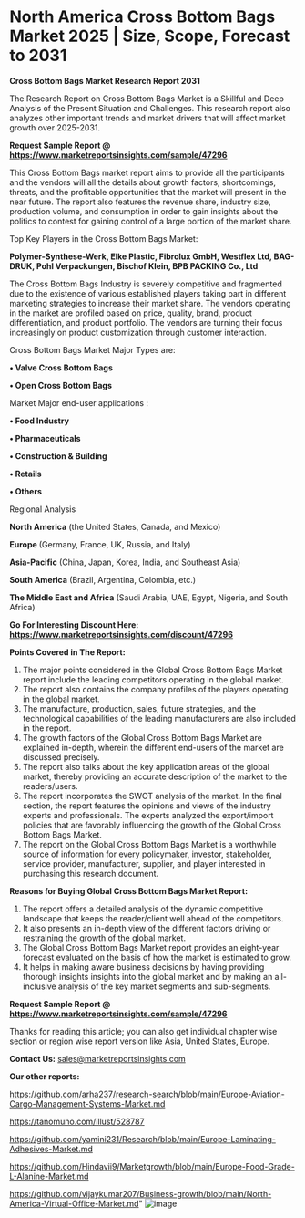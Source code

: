 # North America Cross Bottom Bags Market 2025 | Size, Scope, Forecast to 2031

<strong>Cross Bottom Bags Market Research Report 2031</strong>

The Research Report on Cross Bottom Bags Market is a Skillful and Deep Analysis of the Present Situation and Challenges. This research report also analyzes other important trends and market drivers that will affect market growth over 2025-2031.

<strong>Request Sample Report @ <a href=https://www.marketreportsinsights.com/sample/47296>https://www.marketreportsinsights.com/sample/47296</a></strong>

This Cross Bottom Bags market report aims to provide all the participants and the vendors will all the details about growth factors, shortcomings, threats, and the profitable opportunities that the market will present in the near future. The report also features the revenue share, industry size, production volume, and consumption in order to gain insights about the politics to contest for gaining control of a large portion of the market share.

Top Key Players in the Cross Bottom Bags Market:

<strong>Polymer-Synthese-Werk, Elke Plastic, Fibrolux GmbH, Westflex Ltd, BAG-DRUK, Pohl Verpackungen, Bischof Klein, BPB PACKING Co., Ltd</strong>

The Cross Bottom Bags Industry is severely competitive and fragmented due to the existence of various established players taking part in different marketing strategies to increase their market share. The vendors operating in the market are profiled based on price, quality, brand, product differentiation, and product portfolio. The vendors are turning their focus increasingly on product customization through customer interaction.

Cross Bottom Bags Market Major Types are:

<strong>•  Valve Cross Bottom Bags

•  Open Cross Bottom Bags</strong>

Market Major end-user applications :

<strong>•  Food Industry

•  Pharmaceuticals

•  Construction & Building

•  Retails

•  Others</strong>

Regional Analysis

</u><strong><b>North America</b></strong> (the United States, Canada, and Mexico)

<strong><b>Europe </b></strong>(Germany, France, UK, Russia, and Italy)

<strong><b>Asia-Pacific</b></strong> (China, Japan, Korea, India, and Southeast Asia)

<strong><b>South America</b></strong> (Brazil, Argentina, Colombia, etc.)

<strong><b>The Middle East and Africa</b></strong> (Saudi Arabia, UAE, Egypt, Nigeria, and South Africa)

<strong>Go For Interesting Discount Here: <a href=https://www.marketreportsinsights.com/discount/47296>https://www.marketreportsinsights.com/discount/47296</a></strong>

<strong>Points Covered in The Report:</strong>
<ol>
  <li>The major points considered in the Global Cross Bottom Bags Market report include the leading competitors operating in the global market.</li>
  <li>The report also contains the company profiles of the players operating in the global market.</li>
  <li>The manufacture, production, sales, future strategies, and the technological capabilities of the leading manufacturers are also included in the report.</li>
  <li>The growth factors of the Global Cross Bottom Bags Market are explained in-depth, wherein the different end-users of the market are discussed precisely.</li>
  <li>The report also talks about the key application areas of the global market, thereby providing an accurate description of the market to the readers/users.</li>
  <li>The report incorporates the SWOT analysis of the market. In the final section, the report features the opinions and views of the industry experts and professionals. The experts analyzed the export/import policies that are favorably influencing the growth of the Global Cross Bottom Bags Market.</li>
  <li>The report on the Global Cross Bottom Bags Market is a worthwhile source of information for every policymaker, investor, stakeholder, service provider, manufacturer, supplier, and player interested in purchasing this research document.</li>
</ol>
<strong>Reasons for Buying Global Cross Bottom Bags Market Report:</strong>

<ol>
  <li>The report offers a detailed analysis of the dynamic competitive landscape that keeps the reader/client well ahead of the competitors.</li>
  <li>It also presents an in-depth view of the different factors driving or restraining the growth of the global market.</li>
  <li>The Global Cross Bottom Bags Market report provides an eight-year forecast evaluated on the basis of how the market is estimated to grow.</li>
  <li>It helps in making aware business decisions by having providing thorough insights insights into the global market and by making an all-inclusive analysis of the key market segments and sub-segments.</li>
</ol>
<strong>Request Sample Report @ <a href=https://www.marketreportsinsights.com/sample/47296>https://www.marketreportsinsights.com/sample/47296</a></strong>


Thanks for reading this article; you can also get individual chapter wise section or region wise report version like Asia, United States, Europe.

<strong>Contact Us:</strong>
sales@marketreportsinsights.com

<strong>Our other reports:</strong>

<a href=https://github.com/arha237/research-search/blob/main/Europe-Aviation-Cargo-Management-Systems-Market.md>https://github.com/arha237/research-search/blob/main/Europe-Aviation-Cargo-Management-Systems-Market.md</a>

<a href=https://tanomuno.com/illust/528787>https://tanomuno.com/illust/528787</a>

<a href=https://github.com/yamini231/Research/blob/main/Europe-Laminating-Adhesives-Market.md>https://github.com/yamini231/Research/blob/main/Europe-Laminating-Adhesives-Market.md</a>

<a href=https://github.com/Hindavii9/Marketgrowth/blob/main/Europe-Food-Grade-L-Alanine-Market.md>https://github.com/Hindavii9/Marketgrowth/blob/main/Europe-Food-Grade-L-Alanine-Market.md</a>

<a href=https://github.com/vijaykumar207/Business-growth/blob/main/North-America-Virtual-Office-Market.md>https://github.com/vijaykumar207/Business-growth/blob/main/North-America-Virtual-Office-Market.md</a>"
![image](https://github.com/user-attachments/assets/6e1260ea-76d0-471f-9223-76e36b04fb56)
